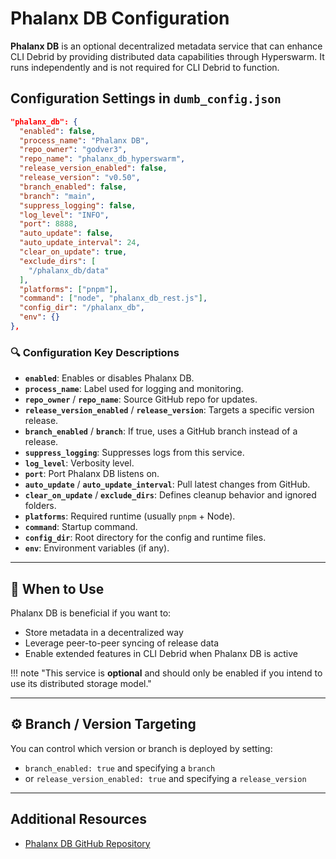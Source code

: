 # Phalanx DB Configuration

**Phalanx DB** is an optional decentralized metadata service that can enhance CLI Debrid by providing distributed data capabilities through Hyperswarm. It runs independently and is not required for CLI Debrid to function.

## Configuration Settings in `dumb_config.json`

```json
"phalanx_db": {
  "enabled": false,
  "process_name": "Phalanx DB",
  "repo_owner": "godver3",
  "repo_name": "phalanx_db_hyperswarm",
  "release_version_enabled": false,
  "release_version": "v0.50",
  "branch_enabled": false,
  "branch": "main",
  "suppress_logging": false,
  "log_level": "INFO",
  "port": 8888,
  "auto_update": false,
  "auto_update_interval": 24,
  "clear_on_update": true,
  "exclude_dirs": [
    "/phalanx_db/data"
  ],
  "platforms": ["pnpm"],
  "command": ["node", "phalanx_db_rest.js"],
  "config_dir": "/phalanx_db",
  "env": {}
},
```

### 🔍 Configuration Key Descriptions

* **`enabled`**: Enables or disables Phalanx DB.
* **`process_name`**: Label used for logging and monitoring.
* **`repo_owner`** / **`repo_name`**: Source GitHub repo for updates.
* **`release_version_enabled`** / **`release_version`**: Targets a specific version release.
* **`branch_enabled`** / **`branch`**: If true, uses a GitHub branch instead of a release.
* **`suppress_logging`**: Suppresses logs from this service.
* **`log_level`**: Verbosity level.
* **`port`**: Port Phalanx DB listens on.
* **`auto_update`** / **`auto_update_interval`**: Pull latest changes from GitHub.
* **`clear_on_update`** / **`exclude_dirs`**: Defines cleanup behavior and ignored folders.
* **`platforms`**: Required runtime (usually `pnpm` + Node).
* **`command`**: Startup command.
* **`config_dir`**: Root directory for the config and runtime files.
* **`env`**: Environment variables (if any).

---

## 🧪 When to Use

Phalanx DB is beneficial if you want to:

* Store metadata in a decentralized way
* Leverage peer-to-peer syncing of release data
* Enable extended features in CLI Debrid when Phalanx DB is active

!!! note "This service is **optional** and should only be enabled if you intend to use its distributed storage model."

---

## ⚙️ Branch / Version Targeting
You can control which version or branch is deployed by setting:

- `branch_enabled: true` and specifying a `branch`
- or `release_version_enabled: true` and specifying a `release_version`

---


## Additional Resources

* [Phalanx DB GitHub Repository](https://github.com/godver3/phalanx_db_hyperswarm)
